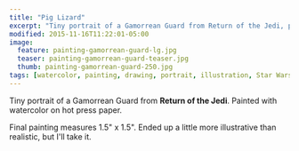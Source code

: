 ```yaml
---
title: "Pig Lizard"
excerpt: "Tiny portrait of a Gamorrean Guard from Return of the Jedi, painted with watercolor on hot press paper."
modified: 2015-11-16T11:22:01-05:00
image: 
  feature: painting-gamorrean-guard-lg.jpg
  teaser: painting-gamorrean-guard-teaser.jpg
  thumb: painting-gamorrean-guard-250.jpg
tags: [watercolor, painting, drawing, portrait, illustration, Star Wars]
---
```


Tiny portrait of a Gamorrean Guard from **Return of the Jedi**. Painted with watercolor on hot press paper.

Final painting measures 1.5\" x 1.5\". Ended up a little more illustrative than realistic, but I'll take it.
